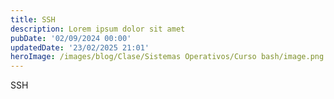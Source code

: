```yaml
---
title: SSH
description: Lorem ipsum dolor sit amet
pubDate: '02/09/2024 00:00'
updatedDate: '23/02/2025 21:01'
heroImage: /images/blog/Clase/Sistemas Operativos/Curso bash/image.png
---
```

SSH
